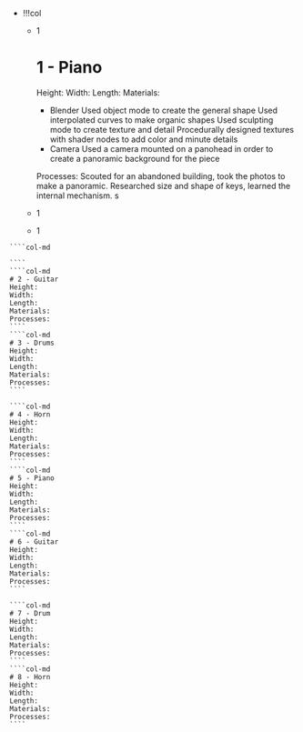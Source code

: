 - !!!col
	- 1
	  # 1 - Piano
		Height: 
		Width: 
		Length: 
		Materials:
		- Blender
		Used object mode to create the general shape
		Used interpolated curves to make organic shapes
		Used sculpting mode to create texture and detail
		Procedurally designed textures with shader nodes to add color and minute details
		- Camera
			Used a camera mounted on a panohead in order to create a panoramic background for the piece
		
		Processes:
		Scouted for an abandoned building, took the photos to make a panoramic.
		Researched size and shape of keys, learned the internal mechanism. s
	- 1
	- 1
`````col
````col-md

````
````col-md
# 2 - Guitar
Height: 
Width: 
Length: 
Materials: 
Processes: 
````
````col-md
# 3 - Drums
Height: 
Width: 
Length: 
Materials: 
Processes: 
````
`````
`````col
````col-md
# 4 - Horn
Height: 
Width: 
Length: 
Materials: 
Processes: 
````
````col-md
# 5 - Piano
Height: 
Width: 
Length: 
Materials: 
Processes: 
````
````col-md
# 6 - Guitar
Height: 
Width: 
Length: 
Materials: 
Processes: 
````
`````
`````col
````col-md
# 7 - Drum
Height: 
Width: 
Length: 
Materials: 
Processes: 
````
````col-md
# 8 - Horn
Height: 
Width: 
Length: 
Materials: 
Processes: 
````
`````
